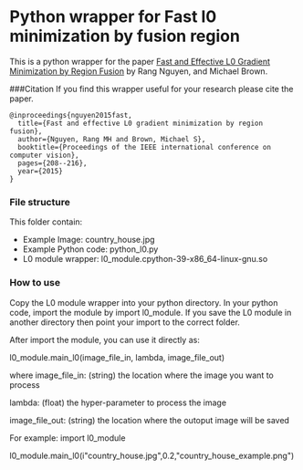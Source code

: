 # Python wrapper for Fast l0 minimization by fusion region

This is a python wrapper for the paper [Fast and Effective L0 Gradient Minimization by Region Fusion](https://www.cv-foundation.org/openaccess/content_iccv_2015/papers/Nguyen_Fast_and_Effective_ICCV_2015_paper.pdf) by Rang Nguyen, and Michael Brown.

###Citation
If you find this wrapper useful for your research please cite the paper.
```
@inproceedings{nguyen2015fast,
  title={Fast and effective L0 gradient minimization by region fusion},
  author={Nguyen, Rang MH and Brown, Michael S},
  booktitle={Proceedings of the IEEE international conference on computer vision},
  pages={208--216},
  year={2015}
}
```

### File structure
This folder contain:
- Example Image: country_house.jpg
- Example Python code: python_l0.py
- L0 module wrapper: l0_module.cpython-39-x86_64-linux-gnu.so

### How to use
Copy the L0 module wrapper into your python directory. In your python code, import the module
by import l0_module. If you save the L0 module in 
another directory then point your import to the 
correct folder. 

After import the module, you can use it directly as:

l0_module.main_l0(image_file_in, lambda, image_file_out)

where 
image_file_in: (string) the location where the image you want to process

lambda: (float) the hyper-parameter to process the image

image_file_out: (string) the location where the 
outoput image will be saved

For example:
import l0_module

l0_module.main_l0(i"country_house.jpg",0.2,"country_house_example.png")
